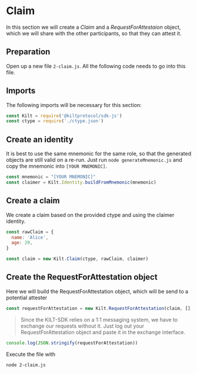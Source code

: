 # Claim

In this section we will create a *Claim* and a *RequestForAttestaion* object, which we will share with the other participants, so that they can attest it.

## Preparation
Open up a new file `2-claim.js`.
All the following code needs to go into this file.

## Imports
The following imports will be necessary for this section:
```javascript
const Kilt = require('@kiltprotocol/sdk-js')
const ctype = require('./ctype.json')
```
  
## Create an identity
It is best to use the same mnemonic for the same role, so that the generated objects are still valid on a re-run.
Just run `node generateMnemonic.js` and copy the mnemonic into `[YOUR MNEMONIC]`.
```javascript
const mnemonic = "[YOUR MNEMONIC]"
const claimer = Kilt.Identity.buildFromMnemonic(mnemonic)
```

## Create a claim
We create a claim based on the provided ctype and using the claimer identity.

```javascript
const rawClaim = {
  name: 'Alice',
  age: 29,
}

const claim = new Kilt.Claim(ctype, rawClaim, claimer)
```

## Create the RequestForAttestation object 
Here we will build the RequestForAttestation object, which will be send to a potential attester

```javascript
const requestForAttestation = new Kilt.RequestForAttestation(claim, [], claimer)
```

> Since the KILT-SDK relies on a 1:1 messaging system, we have to exchange our requests without it.
> Just log out your RequestForAttestation object and paste it in the exchange interface.

```javascript
console.log(JSON.stringify(requestForAttestation))
```

Execute the file with
```bash
node 2-claim.js
```
